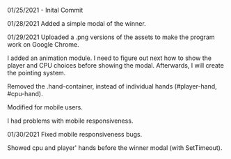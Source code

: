 01/25/2021 - Inital Commit

01/28/2021
Added a simple modal of the winner.

01/29/2021
Uploaded a .png versions of the assets to make the program work on Google Chrome.

I added an animation module. I need to figure out next how to show the player and CPU choices before showing the modal. Afterwards, I will create the pointing system.

Removed the .hand-container, instead of individual hands (#player-hand, #cpu-hand).

Modified for mobile users.

I had problems with mobile responsiveness.

01/30/2021
Fixed mobile responsiveness bugs.

Showed cpu and player' hands before the winner modal (with SetTimeout).